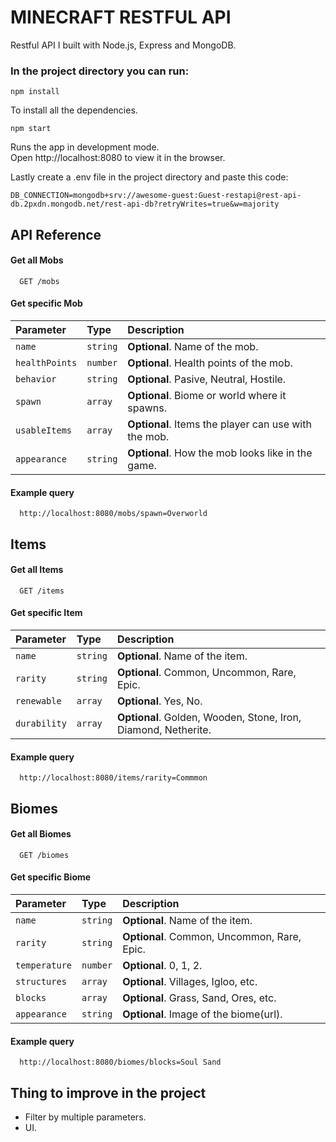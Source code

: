 # MINECRAFT RESTFUL API

Restful API I built with Node.js, Express and MongoDB.

### In the project directory you can run:

`npm install`

To install all the dependencies.

`npm start`

Runs the app in development mode.  
Open http://localhost:8080 to view it in the browser.

Lastly create a .env file in the project directory and paste this code:

```
DB_CONNECTION=mongodb+srv://awesome-guest:Guest-restapi@rest-api-db.2pxdn.mongodb.net/rest-api-db?retryWrites=true&w=majority
```

## API Reference

#### Get all Mobs

```http
  GET /mobs
```

#### Get specific Mob

| Parameter      | Type     | Description                                        |
| :------------- | :------- | :------------------------------------------------- |
| `name`         | `string` |**Optional**. Name of the mob.                      |
| `healthPoints` | `number` |**Optional**. Health points of the mob.             |
| `behavior`     | `string` |**Optional**. Pasive, Neutral, Hostile.             |
| `spawn`        | `array`  |**Optional**. Biome or world where it spawns.       |
| `usableItems`  | `array`  |**Optional**. Items the player can use with the mob.|
| `appearance`   | `string` |**Optional**. How the mob looks like in the game.   |

#### Example query

```http
  http://localhost:8080/mobs/spawn=Overworld
```

## Items

#### Get all Items

```http
  GET /items
```

#### Get specific Item

| Parameter      | Type     | Description                                                  |
| :------------- | :------- | :------------------------------------------------------------|
| `name`         | `string` |**Optional**. Name of the item.                               |
| `rarity`       | `string` |**Optional**. Common, Uncommon, Rare, Epic.                   |
| `renewable`    | `array`  |**Optional**. Yes, No.                                        |
| `durability`   | `array`  |**Optional**. Golden, Wooden, Stone, Iron, Diamond, Netherite.|

#### Example query

```http
  http://localhost:8080/items/rarity=Commmon
```

## Biomes

#### Get all Biomes

```http
  GET /biomes
```

#### Get specific Biome

| Parameter      | Type     | Description                                                  |
| :------------- | :------- | :------------------------------------------------------------|
| `name`         | `string` |**Optional**. Name of the item.                               |
| `rarity`       | `string` |**Optional**. Common, Uncommon, Rare, Epic.                   |
| `temperature`  | `number` |**Optional**. 0, 1, 2.                                        |
| `structures`   | `array`  |**Optional**. Villages, Igloo, etc.                           |
| `blocks`       | `array`  |**Optional**. Grass, Sand, Ores, etc.                         |
| `appearance`   | `string` |**Optional**. Image of the biome(url).                        |

#### Example query

```http
  http://localhost:8080/biomes/blocks=Soul Sand
```

## Thing to improve in the project

- Filter by multiple parameters.
- UI.
